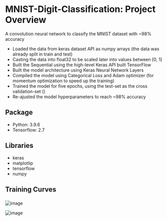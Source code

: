 # MNIST-Digit-Classification: Project Overview
A convolution neural network to classify the MNIST dataset with ~98% accuracy
* Loaded the data from keras dataset API as numpy arrays (the data was already split in train and test)
* Casting the data into float32 to be scaled later into values between [0, 1]
* Built the Sequential using the high-level Keras API built TensorFlow
* Built the model architecture using Keras Neural Network Layers
* Compiled the model using Categorical Loss and Adam optimizer (for momentum optimization to speed up the training)
* Trained the model for five epochs, using the test-set as the cross validation-set ()
* Re-ajusted the model hyperparameters to reach ~98% accuracy

## Package
* Python: 3.9.6
* Tensorflow: 2.7

## Libraries
* keras
* matplotlip
* tensorflow
* numpy

## Training Curves

### 
![image](https://user-images.githubusercontent.com/82214163/142780032-6ad23af6-9347-43aa-a4a8-a6faa122cfc2.png)

![image](https://user-images.githubusercontent.com/82214163/142779277-275e724a-6e48-4d9e-b507-71181fa55caf.png)

<!--
## Model Archetictures Comparison

### CNN Model:
* Training_accuracy = 
### 
-->


